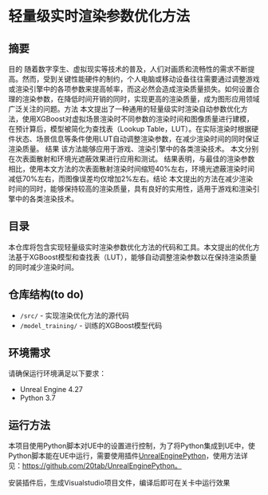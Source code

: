# 轻量级实时渲染参数优化方法

## 摘要

目的 随着数字孪生、虚拟现实等技术的普及，人们对画质和流畅性的需求不断提高。然而，受到关键性能硬件的制约，个人电脑或移动设备往往需要通过调整游戏或渲染引擎中的各项参数来提高帧率，而这必然会造成渲染质量损失。如何设置合理的渲染参数，在降低时间开销的同时，实现更高的渲染质量，成为图形应用领域广泛关注的问题。方法 本文提出了一种通用的轻量级实时渲染自动参数优化方法，使用XGBoost对虚拟场景渲染时不同参数的渲染时间和图像质量进行建模，在预计算后，模型被简化为查找表（Lookup Table，LUT）。在实际渲染时根据硬件状态、场景信息等条件使用LUT自动调整渲染参数，在减少渲染时间的同时保证渲染质量。 结果 该方法能够应用于游戏、渲染引擎中的各类渲染技术。 本文分别在次表面散射和环境光遮蔽效果进行应用和测试。 结果表明，与最佳的渲染参数相比，使用本文方法的次表面散射渲染时间缩短40%左右，环境光遮蔽渲染时间减低70%左右，而图像误差均仅增加2%左右。结论 本文提出的方法在减少渲染时间的同时，能够保持较高的渲染质量，具有良好的实用性，适用于游戏和渲染引擎中的各类渲染技术。

## 目录

本仓库将包含实现轻量级实时渲染参数优化方法的代码和工具。本文提出的优化方法基于XGBoost模型和查找表（LUT），能够自动调整渲染参数以在保持渲染质量的同时减少渲染时间。

## 仓库结构(to do)

- `/src/` - 实现渲染优化方法的源代码
- `/model_training/` - 训练的XGBoost模型代码

## 环境需求

请确保运行环境满足以下要求：

- Unreal Engine 4.27
- Python 3.7

## 运行方法

本项目使用Python脚本对UE中的设置进行控制，为了将Python集成到UE中，使Python脚本能在UE中运行，需要使用插件[UnrealEnginePython](https://github.com/20tab/UnrealEnginePython)，使用方法详见：https://github.com/20tab/UnrealEnginePython。

安装插件后，生成Visualstudio项目文件，编译后即可在关卡中运行效果



